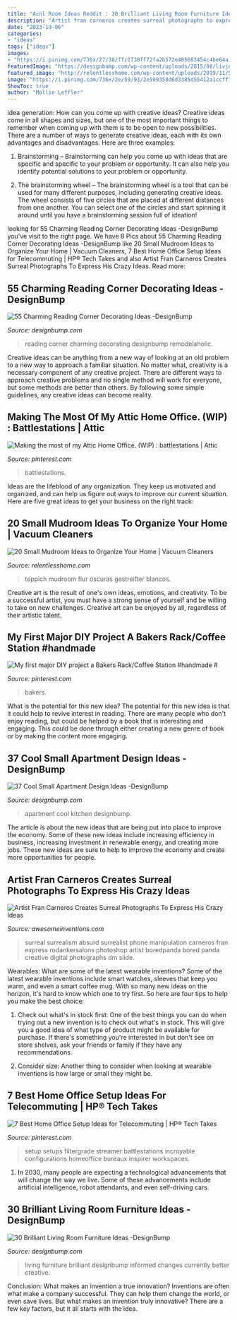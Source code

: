 ```yaml
---
title: "Acnl Room Ideas Reddit : 30 Brilliant Living Room Furniture Ideas -designbump"
description: "Artist fran carneros creates surreal photographs to express his crazy ideas"
date: "2023-10-06"
categories:
- "ideas"
tags: ["ideas"]
images:
- "https://i.pinimg.com/736x/27/38/ff/2738ff72fa2b572e485683454c4be64a.jpg"
featuredImage: "https://designbump.com/wp-content/uploads/2015/08/living-room-furniture-ideas-001.jpg"
featured_image: "http://relentlesshome.com/wp-content/uploads/2019/11/Small-Mudroom-Ideas-4-683x1024.jpg"
image: "https://i.pinimg.com/736x/2e/59/93/2e599358d6d3385d55412a1ccff7d847.jpg"
ShowToc: true
author: "Mollie Leffler"
---
```



idea generation: How can you come up with creative ideas?
Creative ideas come in all shapes and sizes, but one of the most important things to remember when coming up with them is to be open to new possibilities. There are a number of ways to generate creative ideas, each with its own advantages and disadvantages. Here are three examples:
1. Brainstorming – Brainstorming can help you come up with ideas that are specific and specific to your problem or opportunity. It can also help you identify potential solutions to your problem or opportunity.

2. The brainstorming wheel – The brainstorming wheel is a tool that can be used for many different purposes, including generating creative ideas. The wheel consists of five circles that are placed at different distances from one another. You can select one of the circles and start spinning it around until you have a brainstorming session full of ideation!


	

		
looking for 55 Charming Reading Corner Decorating Ideas -DesignBump you've visit to the right page. We have 8 Pics about 55 Charming Reading Corner Decorating Ideas -DesignBump like 20 Small Mudroom Ideas to Organize Your Home | Vacuum Cleaners, 7 Best Home Office Setup Ideas for Telecommuting | HP® Tech Takes and also Artist Fran Carneros Creates Surreal Photographs To Express His Crazy Ideas. Read more:
		
    
## 55 Charming Reading Corner Decorating Ideas -DesignBump

<img loading=lazy src="http://cdn.designbump.com/wp-content/uploads/2015/11/reading-corner-nook35.jpg" onerror="this.onerror=null;this.src='https://tse4.mm.bing.net/th?id=OIP.9m0F6Oc0221vdR4wxrsUBQHaHc&amp;pid=15.1';" alt="55 Charming Reading Corner Decorating Ideas -DesignBump">

_Source: designbump.com_

>reading corner charming decorating designbump remodelaholic. 

	

Creative ideas can be anything from a new way of looking at an old problem to a new way to approach a familiar situation. No matter what, creativity is a necessary component of any creative project. There are different ways to approach creative problems and no single method will work for everyone, but some methods are better than others. By following some simple guidelines, any creative ideas can become reality.

    
## Making The Most Of My Attic Home Office. (WIP) : Battlestations | Attic

<img loading=lazy src="https://i.pinimg.com/736x/2e/59/93/2e599358d6d3385d55412a1ccff7d847.jpg" onerror="this.onerror=null;this.src='https://tse3.mm.bing.net/th?id=OIP._mpbjBwoyiEl2kkV94IExwHaE5&amp;pid=15.1';" alt="Making the most of my Attic Home Office. (WIP) : battlestations | Attic">

_Source: pinterest.com_

>battlestations. 

	

Ideas are the lifeblood of any organization. They keep us motivated and organized, and can help us figure out ways to improve our current situation. Here are five great ideas to get your business on the right track: 

    
## 20 Small Mudroom Ideas To Organize Your Home | Vacuum Cleaners

<img loading=lazy src="http://relentlesshome.com/wp-content/uploads/2019/11/Small-Mudroom-Ideas-4-683x1024.jpg" onerror="this.onerror=null;this.src='https://tse4.mm.bing.net/th?id=OIP.wa8fP9vaF_t85nVWpwG5DgHaLG&amp;pid=15.1';" alt="20 Small Mudroom Ideas to Organize Your Home | Vacuum Cleaners">

_Source: relentlesshome.com_

>teppich mudroom flur oscuras gestreifter blancos. 

	

Creative art is the result of one's own ideas, emotions, and creativity. To be a successful artist, you must have a strong sense of yourself and be willing to take on new challenges. Creative art can be enjoyed by all, regardless of their artistic talent.

    
## My First Major DIY Project A Bakers Rack/Coffee Station #handmade #

<img loading=lazy src="https://i.pinimg.com/736x/27/38/ff/2738ff72fa2b572e485683454c4be64a.jpg" onerror="this.onerror=null;this.src='https://tse2.mm.bing.net/th?id=OIP.lfPwDIRVaixXpaMj7mpoEgHaJ3&amp;pid=15.1';" alt="My first major DIY project a Bakers Rack/Coffee Station #handmade #">

_Source: pinterest.com_

>bakers. 

	

What is the potential for this new idea?
The potential for this new idea is that it could help to revive interest in reading. There are many people who don't enjoy reading, but could be helped by a book that is interesting and engaging. This could be done through either creating a new genre of book or by making the content more engaging.

    
## 37 Cool Small Apartment Design Ideas -DesignBump

<img loading=lazy src="http://cdn.designbump.com/wp-content/uploads/2014/10/enhanced-buzz-22471-1373247614-9.jpg" onerror="this.onerror=null;this.src='https://tse1.mm.bing.net/th?id=OIP.Q-XIZaLBlGurG_shmi3gvAHaJ3&amp;pid=15.1';" alt="37 Cool Small Apartment Design Ideas -DesignBump">

_Source: designbump.com_

>apartment cool kitchen designbump. 

	

The article is about the new ideas that are being put into place to improve the economy. Some of these new ideas include increasing efficiency in business, increasing investment in renewable energy, and creating more jobs. These new ideas are sure to help to improve the economy and create more opportunities for people.

    
## Artist Fran Carneros Creates Surreal Photographs To Express His Crazy Ideas

<img loading=lazy src="http://www.awesomeinventions.com/wp-content/uploads/2015/04/surreal-phone.jpg" onerror="this.onerror=null;this.src='https://tse2.mm.bing.net/th?id=OIP.ptgekq-pWglQOPXkhZgpowDMEy&amp;pid=15.1';" alt="Artist Fran Carneros Creates Surreal Photographs To Express His Crazy Ideas">

_Source: awesomeinventions.com_

>surreal surrealism absurd surrealist phone manipulation carneros fran express rodankersalons photoshop artist boredpanda bored panda creative digital photographs dm slide. 

	

Wearables: What are some of the latest wearable inventions?
Some of the latest wearable inventions include smart watches, sleeves that keep you warm, and even a smart coffee mug. With so many new ideas on the horizon, it's hard to know which one to try first. So here are four tips to help you make the best choice:
1. Check out what's in stock first: One of the best things you can do when trying out a new invention is to check out what's in stock. This will give you a good idea of what type of product might be available for purchase. If there's something you're interested in but don't see on store shelves, ask your friends or family if they have any recommendations.

2. Consider size: Another thing to consider when looking at wearable inventions is how large or small they might be.

    
## 7 Best Home Office Setup Ideas For Telecommuting | HP® Tech Takes

<img loading=lazy src="https://i.pinimg.com/736x/23/54/a5/2354a53433c11b34760b8d83fe6d06ff.jpg" onerror="this.onerror=null;this.src='https://tse1.mm.bing.net/th?id=OIP.UHMsZt9ofRIBCOUcgaFU3wHaFj&amp;pid=15.1';" alt="7 Best Home Office Setup Ideas for Telecommuting | HP® Tech Takes">

_Source: pinterest.com_

>setup setups filtergrade streamer battlestations incroyable configurations homeoffice bureaux inspirer workspaces. 

	

1. In 2030, many people are expecting a technological advancements that will change the way we live. Some of these advancements include artificial intelligence, robot attendants, and even self-driving cars. 

    
## 30 Brilliant Living Room Furniture Ideas -DesignBump

<img loading=lazy src="https://designbump.com/wp-content/uploads/2015/08/living-room-furniture-ideas-001.jpg" onerror="this.onerror=null;this.src='https://tse4.mm.bing.net/th?id=OIP.j2qO-xRo6c0smI2Ua49UTAHaLH&amp;pid=15.1';" alt="30 Brilliant Living Room Furniture Ideas -DesignBump">

_Source: designbump.com_

>living furniture brilliant designbump informed changes currently better creative. 

	

Conclusion: What makes an invention a true innovation?
Inventions are often what make a company successful. They can help them change the world, or even save lives. But what makes an invention truly innovative? There are a few key factors, but it all starts with the idea.

